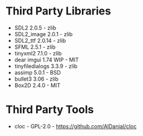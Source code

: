 # Third Party Libraries
 * SDL2 2.0.5 - zlib
 * SDL2_image 2.0.1 - zlib
 * SDL2_ttf 2.0.14 - zlib
 * SFML 2.5.1 - zlib
 * tinyxml2 7.1.0 - zlib
 * dear imgui 1.74 WIP - MIT
 * tinyfiledialogs 3.3.9 - zlib
 * assimp 5.0.1 - BSD
 * bullet3 3.06 - zlib
 * Box2D 2.4.0 - MIT
# Third Party Tools
 * cloc - GPL-2.0 - https://github.com/AlDanial/cloc